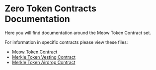 # Zero Token Contracts Documentation

Here you will find documentation around the Meow Token Contract set.

For information in specific contracts please view these files:

- [Meow Token Contract](./meow-token.md)
- [Merkle Token Vesting Contract](./merklevesting.md)
- [Merkle Token Airdrop Contract](./merkleairdrop.md)
